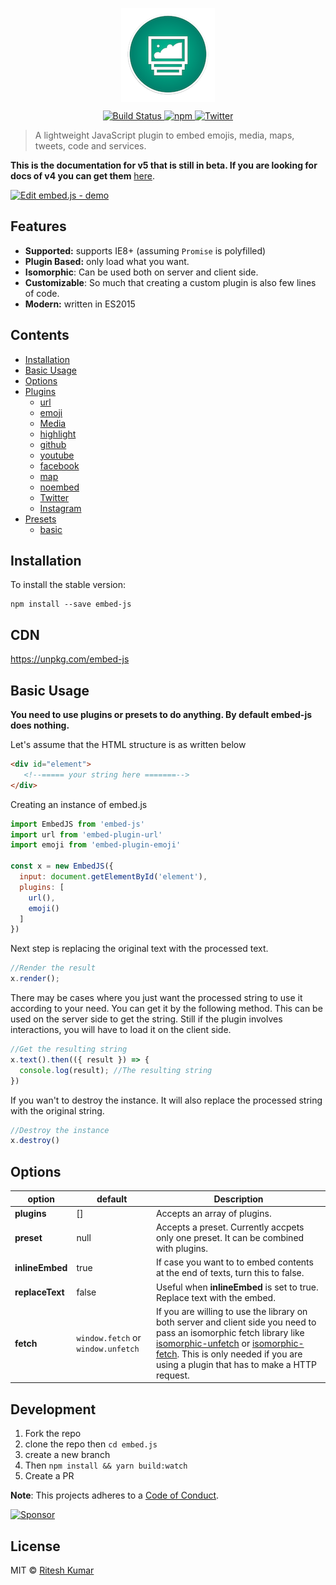 <p align="center"><img src="resources/logo.png" align="center" alt=""></p>

<p align="center">
<a href="https://travis-ci.org/ritz078/embed-js">
<img src="https://travis-ci.org/ritz078/embed-js.svg?branch=master" alt="Build Status" style="max-width:100%;">
</a>
<a href="https://github.com/ritz078/embed-js">
<img src="https://img.shields.io/npm/v/embed-js.svg" alt="npm" style="max-width:100%;">
</a>
<a href="https://twitter.com/intent/tweet?text=embed-js+%7C+A+JS+plugin+to+embed+emojis%2C+media%2C+maps%2C+tweets%2C+code%2C+services+and+parse+markdown+http%3A%2F%2Fbit.ly%2F1NIvT8A&amp;url='http%3A%2F%2Fbit.ly%2F1NIvT8A'&amp;hashtags=JavaScript">
<img src="https://img.shields.io/twitter/url/https/github.com/ritz078/embed-js.svg?style=social" alt="Twitter" style="max-width:100%;">
</a>

</p>

> A lightweight JavaScript plugin to embed emojis, media, maps, tweets, code and services.

**This is the documentation for v5 that is still in beta. If you are looking for docs of v4 you can get them** [here](https://embedjs.readme.io/docs).

[![Edit embed.js - demo](https://codesandbox.io/static/img/play-codesandbox.svg)](https://codesandbox.io/s/Wp5OlNMn)

## Features
-   **Supported:** supports IE8+ (assuming `Promise` is polyfilled)
-   **Plugin Based:** only load what you want.
-   **Isomorphic**: Can be used both on server and client side.
-   **Customizable**: So much that creating a custom plugin is also few lines of code.
-   **Modern:** written in ES2015

## Contents
- [Installation](#installation)
- [Basic Usage](#basic-usage)
- [Options](#options)
- [Plugins](#plugins)
	- [url](./packages/embed-plugin-url)
	- [emoji](./packages/embed-plugin-emoji)
	- [Media](./packages/embed-plugin-media)
	- [highlight](./packages/embed-plugin-highlight)
	- [github](./packages/embed-plugin-github)
	- [youtube](./packages/embed-plugin-youtube)
	- [facebook](./packages/embed-plugin-facebook)
	- [map](./packages/embed-plugin-map)
	- [noembed](./packages/embed-plugin-noembed)
	- [Twitter](./packages/embed-plugin-twitter)
	- [Instagram](./packages/embed-plugin-instagram)
- [Presets](#presets)
	- [basic](./packages/embed-preset-basic)

## Installation

To install the stable version:
```
npm install --save embed-js
```
## CDN
https://unpkg.com/embed-js

## Basic Usage

**You need to use plugins or presets to do anything. By default embed-js does nothing.**

Let's assume that the HTML structure is as written below

``` html
<div id="element">
   <!--===== your string here =======-->
</div>
```

Creating an instance of embed.js

``` javascript
import EmbedJS from 'embed-js'
import url from 'embed-plugin-url'
import emoji from 'embed-plugin-emoji'

const x = new EmbedJS({
  input: document.getElementById('element'),
  plugins: [
    url(),
    emoji()
  ]
})
```

Next step is replacing the original text with the processed text.

``` javascript
//Render the result
x.render();
```

There may be cases where you just want the processed string to use it according to your need. You can get it by the following method. This can
be used on the server side to get the string. Still if the plugin involves interactions, you will have to load it on
the client side.

``` javascript
//Get the resulting string
x.text().then(({ result }) => {
  console.log(result); //The resulting string
})
```

If you wan't to destroy the instance. It will also replace the processed string with the original string.

``` javascript
//Destroy the instance
x.destroy()
```

## Options

option|default|Description
------|-------|-----------
**plugins**|[]|Accepts an array of plugins.
**preset**| null | Accepts a preset. Currently accpets only one preset. It can be combined with plugins.
**inlineEmbed**| true | If case you want to to embed contents at the end of texts, turn this to false.
**replaceText**| false | Useful when __inlineEmbed__ is set to true. Replace text with the embed.
**fetch**| `window.fetch` or `window.unfetch` | If you are willing to use the library on both server and client side you need to pass an isomorphic fetch library like [isomorphic-unfetch](https://github.com/developit/unfetch/tree/master/packages/isomorphic-unfetch) or [isomorphic-fetch](https://github.com/matthew-andrews/isomorphic-fetch). This is only needed if you are using a plugin that has to make a HTTP request.


## Development
1. Fork the repo
1. clone the repo then `cd embed.js`
1. create a new branch
1. Then `npm install && yarn build:watch`
1. Create a PR

**Note**: This projects adheres to a [Code of Conduct](CODE_OF_CONDUCT.md).

<a href="https://app.codesponsor.io/link/8CBegPnJTnjtddvd2E18Su4F/ritz078/embed-js" rel="nofollow"><img src="https://app.codesponsor.io/embed/8CBegPnJTnjtddvd2E18Su4F/ritz078/embed-js.svg" style="width: 888px; height: 68px;" alt="Sponsor" /></a>

## License

MIT &copy; [Ritesh Kumar](https://github.com/ritz078)
